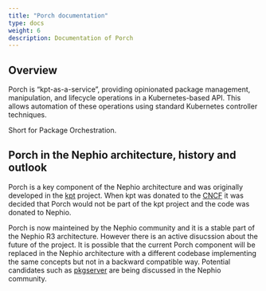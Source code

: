 ```yaml
---
title: "Porch documentation"
type: docs
weight: 6
description: Documentation of Porch
---
```


## Overview

 Porch is “kpt-as-a-service”, providing opinionated package management, manipulation, and lifecycle operations in a
 Kubernetes-based API. This allows automation of these operations using standard Kubernetes controller techniques.

Short for Package Orchestration.

## Porch in the Nephio architecture, history and outlook

Porch is a key component of the Nephio architecture and was originally developed in the
[kpt](https://github.com/kptdev/kpt) project. When kpt was donated to the [CNCF](https://www.cncf.io/projects/kpt/) it
was decided that Porch would not be part of the kpt project and the code was donated to Nephio.

Porch is now mainteined by the Nephio community and it is a stable part of the Nephio R3 architecture. However there is
an active disucssion about the future of the project. It is possible that the current Porch component will be replaced in the Nephio
architecture with a different codebase implementing the same concepts but not in a backward compatible way. Potential
candidates such as [pkgserver](https://docs.pkgserver.dev/) are being discussed in the Nephio community. 